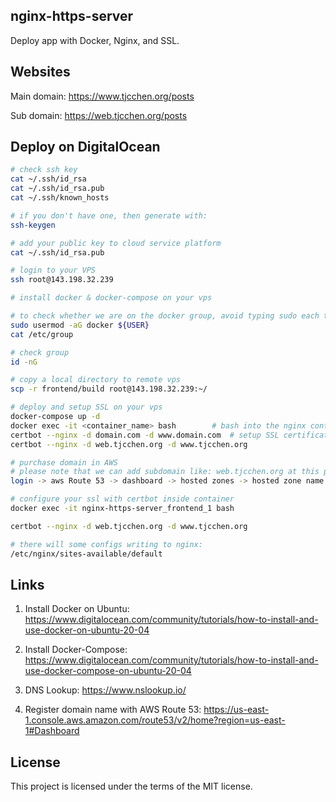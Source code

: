 ## nginx-https-server
Deploy app with Docker, Nginx, and SSL.

## Websites
Main domain: https://www.tjcchen.org/posts

Sub domain: https://web.tjcchen.org/posts

## Deploy on DigitalOcean
```sh
# check ssh key
cat ~/.ssh/id_rsa
cat ~/.ssh/id_rsa.pub
cat ~/.ssh/known_hosts

# if you don't have one, then generate with:
ssh-keygen

# add your public key to cloud service platform
cat ~/.ssh/id_rsa.pub

# login to your VPS
ssh root@143.198.32.239

# install docker & docker-compose on your vps

# to check whether we are on the docker group, avoid typing sudo each time
sudo usermod -aG docker ${USER}
cat /etc/group

# check group
id -nG

# copy a local directory to remote vps
scp -r frontend/build root@143.198.32.239:~/

# deploy and setup SSL on your vps
docker-compose up -d
docker exec -it <container_name> bash        # bash into the nginx container
certbot --nginx -d domain.com -d www.domain.com  # setup SSL certificate
certbot --nginx -d web.tjcchen.org -d www.tjcchen.org

# purchase domain in AWS
# please note that we can add subdomain like: web.tjcchen.org at this place.
login -> aws Route 53 -> dashboard -> hosted zones -> hosted zone name -> create record / edit record

# configure your ssl with certbot inside container
docker exec -it nginx-https-server_frontend_1 bash

certbot --nginx -d web.tjcchen.org -d www.tjcchen.org

# there will some configs writing to nginx:
/etc/nginx/sites-available/default
```

## Links
1. Install Docker on Ubuntu: https://www.digitalocean.com/community/tutorials/how-to-install-and-use-docker-on-ubuntu-20-04

2. Install Docker-Compose: https://www.digitalocean.com/community/tutorials/how-to-install-and-use-docker-compose-on-ubuntu-20-04

3. DNS Lookup: https://www.nslookup.io/

4. Register domain name with AWS Route 53: https://us-east-1.console.aws.amazon.com/route53/v2/home?region=us-east-1#Dashboard


## License
This project is licensed under the terms of the MIT license.

